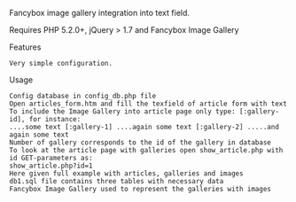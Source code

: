 ﻿ Fancybox image gallery integration into text field.
 
Requires PHP 5.2.0+, jQuery > 1.7 and Fancybox Image Gallery

Features

    Very simple configuration.
    
Usage

    Config database in config_db.php file
    Open articles_form.htm and fill the texfield of article form with text
    To include the Image Gallery into article page only type: [:gallery-id], for instance:
    ....some text [:gallery-1] ....again some text [:gallery-2] .....and again some text
    Number of gallery corresponds to the id of the gallery in database
    To look at the article page with galleries open show_article.php with id GET-parameters as:
    show_article.php?id=1
    Here given full example with articles, galleries and images
    db1.sql file contains three tables with necessary data
    Fancybox Image Gallery used to represent the galleries with images

